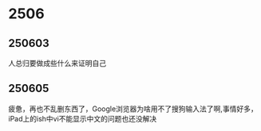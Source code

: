 # 2506
## 250603
人总归要做成些什么来证明自己
## 250605
疲惫，再也不乱删东西了，Google浏览器为啥用不了搜狗输入法了啊,事情好多，iPad上的ish中vi不能显示中文的问题也还没解决
